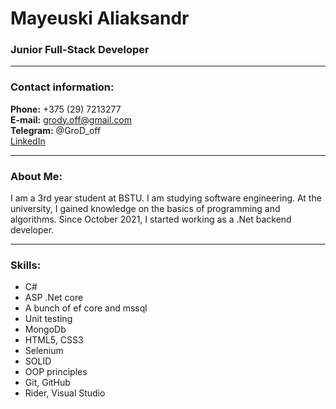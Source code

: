 # Mayeuski Aliaksandr
### Junior Full-Stack Developer

---

### Contact information:

**Phone:** +375 (29) 7213277<br>
**E-mail:** grody.off@gmail.com<br>
**Telegram:** @GroD_off<br>
[LinkedIn](https://www.linkedin.com/in/aliaksandr-mayeuski/) <br>

---

### About Me:

I am a 3rd year student at BSTU. I am studying software engineering.
At the university, I gained knowledge on the basics of programming and algorithms.
Since October 2021, I started working as a .Net backend developer.

---

### Skills:

- C#
- ASP .Net core
- A bunch of ef core and mssql
- Unit testing
- MongoDb
- HTML5, CSS3
- Selenium
- SOLID
- OOP principles
- Git, GitHub
- Rider, Visual Studio

